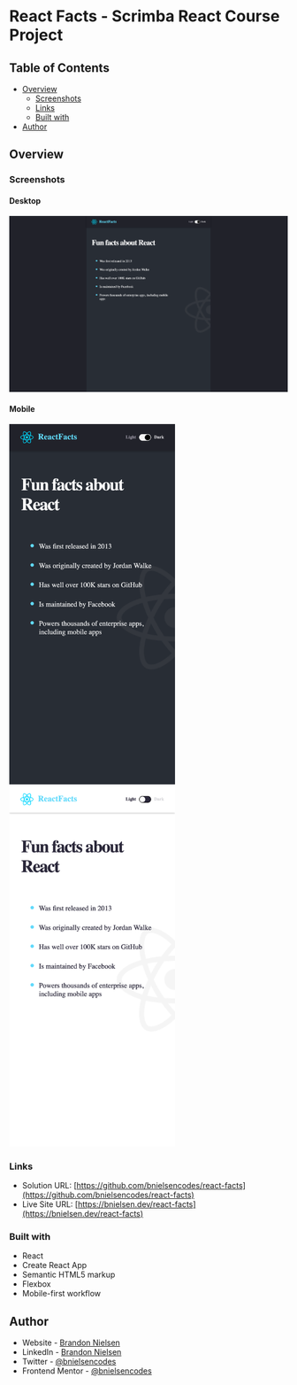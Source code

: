 # React Facts - Scrimba React Course Project

## Table of Contents

- [Overview](#overview)
  - [Screenshots](#screenshots)
  - [Links](#links)
  - [Built with](#built-with)
- [Author](#author)

## Overview

### Screenshots

#### Desktop

![screenshot of React Facts desktop website](src/images/screenshots/dark-desktop.png)

#### Mobile

<img src="src/images/screenshots/dark-mobile.png" alt="screenshot of React Facts mobile website in dark mode" width="300"><img src="src/images/screenshots/light-mobile.png" alt="screenshot of React Facts mobile website in light mode" width="300">

### Links

- Solution URL: [https://github.com/bnielsencodes/react-facts](https://github.com/bnielsencodes/react-facts)
- Live Site URL: [https://bnielsen.dev/react-facts](https://bnielsen.dev/react-facts)

### Built with

- React
- Create React App
- Semantic HTML5 markup
- Flexbox
- Mobile-first workflow

## Author

- Website - [Brandon Nielsen](https://www.bnielsen.dev)
- LinkedIn - [Brandon Nielsen](https://www.linkedin.com/in/bnielsencodes)
- Twitter - [@bnielsencodes](https://twitter.com/bnielsencodes)
- Frontend Mentor - [@bnielsencodes](https://www.frontendmentor.io/profile/bnielsencodes)
